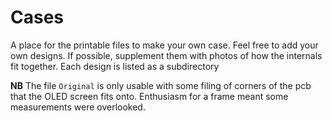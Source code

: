 # Cases

A place for the printable files to make your own case. Feel free to add your own designs. If possible, supplement them with photos of how the internals fit together. Each design is listed as a subdirectory

**NB** The file `Original` is only usable with some filing of corners of the pcb that the OLED screen fits onto. Enthusiasm for a frame meant some measurements were overlooked. 

